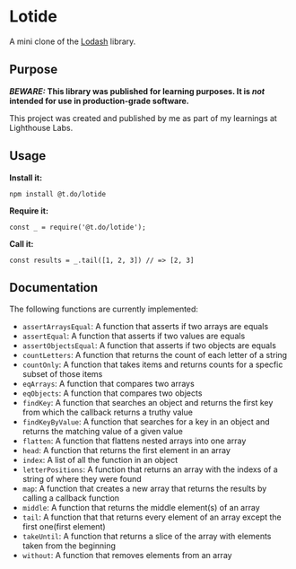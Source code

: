# Lotide

A mini clone of the [Lodash](https://lodash.com) library.

## Purpose

**_BEWARE:_ This library was published for learning purposes. It is _not_ intended for use in production-grade software.**

This project was created and published by me as part of my learnings at Lighthouse Labs. 

## Usage

**Install it:**

`npm install @t.do/lotide`

**Require it:**

`const _ = require('@t.do/lotide');`

**Call it:**

`const results = _.tail([1, 2, 3]) // => [2, 3]`

## Documentation

The following functions are currently implemented:

* `assertArraysEqual`: A function that asserts if two arrays are equals
* `assertEqual`: A function that asserts if two values are equals
* `assertObjectsEqual`: A function that asserts if two objects are equals
* `countLetters`: A function that returns the count of each letter of a string
* `countOnly`: A function that takes items and returns counts for a specfic subset of those items
* `eqArrays`: A function that compares two arrays
* `eqObjects`: A function that compares two objects
* `findKey`: A function that searches an object and returns the first key from which the callback returns a truthy value
* `findKeyByValue`: A function that searches for a key in an object and returns the matching value of a given value
* `flatten`: A function that flattens nested arrays into one array
* `head`: A function that returns the first element in an array
* `index`: A list of all the function in an object
* `letterPositions`: A function that returns an array with the indexs of a string of where they were found
* `map`: A function that creates a new array that returns the results by calling a callback function
* `middle`: A function that returns the middle element(s) of an array
* `tail`: A function that that returns every element of an array except the first one(first element)
* `takeUntil`: A function that returns a slice of the array with elements taken from the beginning
* `without`: A function that removes elements from an array